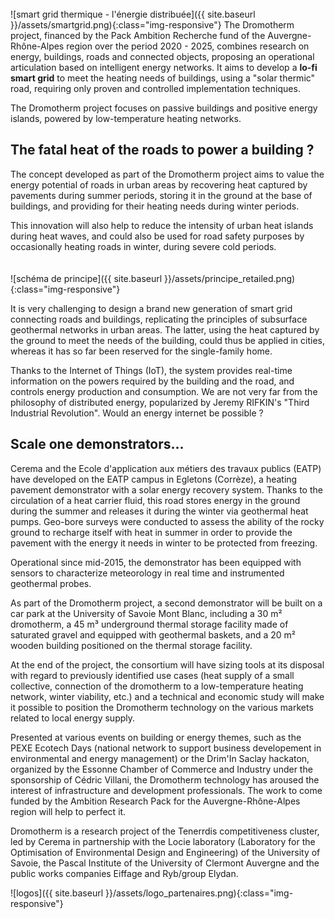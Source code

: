 <br>
![smart grid thermique - l'énergie distribuée]({{ site.baseurl }}/assets/smartgrid.png){:class="img-responsive"} 
The Dromotherm project, financed by the Pack Ambition Recherche fund of the Auvergne-Rhône-Alpes region over the period 2020 - 2025,
combines research on energy, buildings, roads and connected objects, proposing an operational articulation based on intelligent
energy networks. It aims to develop a <b>lo-fi smart grid</b> to meet the heating needs of buildings, using a "solar thermic" road, 
requiring only proven and controlled implementation techniques.

The Dromotherm project focuses on passive buildings and positive energy islands, powered by low-temperature 
heating networks.

## The fatal heat of the roads to power a building ?

The concept developed as part of the Dromotherm project aims to value the energy potential of roads in urban areas 
by recovering heat captured by pavements during summer periods, storing it in the ground at the base of buildings, 
and providing for their heating needs during winter periods.

This innovation will also help to reduce the intensity of urban heat islands during heat waves, and 
could also be used for road safety purposes by occasionally heating roads in winter, during severe cold periods.
<br><br><br>
![schéma de principe]({{ site.baseurl }}/assets/principe_retailed.png){:class="img-responsive"}

It is very challenging to design a brand new generation of smart grid connecting roads and buildings, replicating the principles of subsurface geothermal networks in urban areas. The latter, using the heat captured by the ground to meet the needs of the building, could thus be applied in cities, whereas it has so far been reserved for the single-family home.

Thanks to the Internet of Things (IoT), the system provides real-time information on the powers required by the building and the road, and controls energy production and consumption. We are not very far from the philosophy of distributed energy, popularized by Jeremy RIFKIN's "Third Industrial Revolution". Would an energy internet be possible ?

## Scale one demonstrators...

Cerema and the Ecole d'application aux métiers des travaux publics (EATP) have developed on the EATP campus in Egletons (Corrèze), a heating pavement demonstrator with a solar energy recovery system. Thanks to the circulation of a heat carrier fluid, this road stores energy in the ground during the summer and releases it during the winter via geothermal heat pumps. Geo-bore surveys were conducted to assess the ability of the rocky ground to recharge itself with heat in summer in order to provide the pavement with the energy it needs in winter to be protected from freezing.

Operational since mid-2015, the demonstrator has been equipped with sensors to characterize meteorology in real time and instrumented geothermal probes.

As part of the Dromotherm project, a second demonstrator will be built on a car park at the University of Savoie Mont Blanc, including a 30 m² dromotherm, a 45 m³ underground thermal storage facility made of saturated gravel and equipped with geothermal baskets, and a 20 m² wooden building positioned on the thermal storage facility.

At the end of the project, the consortium will have sizing tools at its disposal with regard to previously identified use cases (heat supply of a small collective, connection of the dromotherm to a low-temperature heating network, winter viability, etc.) and a technical and economic study will make it possible to position the Dromotherm technology on the various markets related to local energy supply.

Presented at various events on building or energy themes, such as the PEXE Ecotech Days (national network to support business developement in environmental and energy management) or the Drim'In Saclay hackaton, organized by the Essonne Chamber of Commerce and Industry under the sponsorship of Cédric Villani, the Dromotherm technology has aroused the interest of infrastructure and development professionals. The work to come funded by the Ambition Research Pack for the Auvergne-Rhône-Alpes region will help to perfect it.

Dromotherm is a research project of the Tenerrdis competitiveness cluster, led by Cerema in partnership with the Locie laboratory (Laboratory for the Optimisation of Environmental Design and Engineering) of the University of Savoie, the Pascal Institute of the University of Clermont Auvergne and the public works companies Eiffage and Ryb/group Elydan.

![logos]({{ site.baseurl }}/assets/logo_partenaires.png){:class="img-responsive"}
